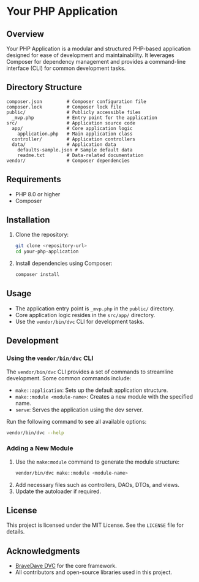 # Your PHP Application

## Overview
Your PHP Application is a modular and structured PHP-based application designed for ease of development and maintainability. It leverages Composer for dependency management and provides a command-line interface (CLI) for common development tasks.

## Directory Structure
```
composer.json         # Composer configuration file
composer.lock         # Composer lock file
public/               # Publicly accessible files
  _mvp.php            # Entry point for the application
src/                  # Application source code
  app/                # Core application logic
    application.php   # Main application class
  controller/         # Application controllers
  data/               # Application data
    defaults-sample.json # Sample default data
    readme.txt        # Data-related documentation
vendor/               # Composer dependencies
```

## Requirements
- PHP 8.0 or higher
- Composer

## Installation
1. Clone the repository:
   ```bash
   git clone <repository-url>
   cd your-php-application
   ```
2. Install dependencies using Composer:
   ```bash
   composer install
   ```

## Usage
- The application entry point is `_mvp.php` in the `public/` directory.
- Core application logic resides in the `src/app/` directory.
- Use the `vendor/bin/dvc` CLI for development tasks.

## Development
### Using the `vendor/bin/dvc` CLI
The `vendor/bin/dvc` CLI provides a set of commands to streamline development. Some common commands include:
- `make::application`: Sets up the default application structure.
- `make::module <module-name>`: Creates a new module with the specified name.
- `serve`: Serves the application using the dev server.

Run the following command to see all available options:
```bash
vendor/bin/dvc --help
```

### Adding a New Module
1. Use the `make:module` command to generate the module structure:
   ```bash
   vendor/bin/dvc make::module <module-name>
   ```
2. Add necessary files such as controllers, DAOs, DTOs, and views.
3. Update the autoloader if required.

## License
This project is licensed under the MIT License. See the `LICENSE` file for details.

## Acknowledgments
- [BraveDave DVC](https://github.com/bravedave/dvc) for the core framework.
- All contributors and open-source libraries used in this project.